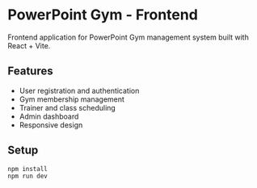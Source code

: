 # PowerPoint Gym - Frontend

Frontend application for PowerPoint Gym management system built with React + Vite.

## Features
- User registration and authentication
- Gym membership management
- Trainer and class scheduling
- Admin dashboard
- Responsive design

## Setup
```bash
npm install
npm run dev
```

